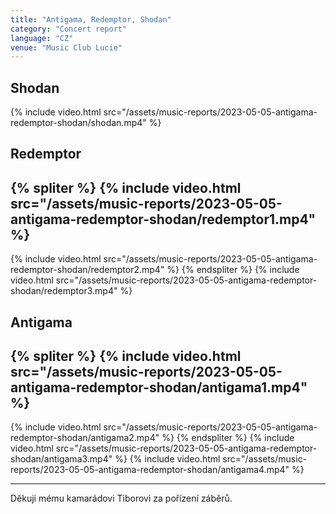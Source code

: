 ```yaml
---
title: "Antigama, Redemptor, Shodan"
category: "Concert report"
language: "CZ"
venue: "Music Club Lucie"
---
```


## Shodan
{% include video.html src="/assets/music-reports/2023-05-05-antigama-redemptor-shodan/shodan.mp4" %}

## Redemptor
{% spliter %}
{% include video.html src="/assets/music-reports/2023-05-05-antigama-redemptor-shodan/redemptor1.mp4" %}
---
{% include video.html src="/assets/music-reports/2023-05-05-antigama-redemptor-shodan/redemptor2.mp4" %}
{% endspliter %}
{% include video.html src="/assets/music-reports/2023-05-05-antigama-redemptor-shodan/redemptor3.mp4" %}

## Antigama
{% spliter %}
{% include video.html src="/assets/music-reports/2023-05-05-antigama-redemptor-shodan/antigama1.mp4" %}
---
{% include video.html src="/assets/music-reports/2023-05-05-antigama-redemptor-shodan/antigama2.mp4" %}
{% endspliter %}
{% include video.html src="/assets/music-reports/2023-05-05-antigama-redemptor-shodan/antigama3.mp4" %}
{% include video.html src="/assets/music-reports/2023-05-05-antigama-redemptor-shodan/antigama4.mp4" %}

---

Děkuji mému kamarádovi Tiborovi za pořízení záběrů.

